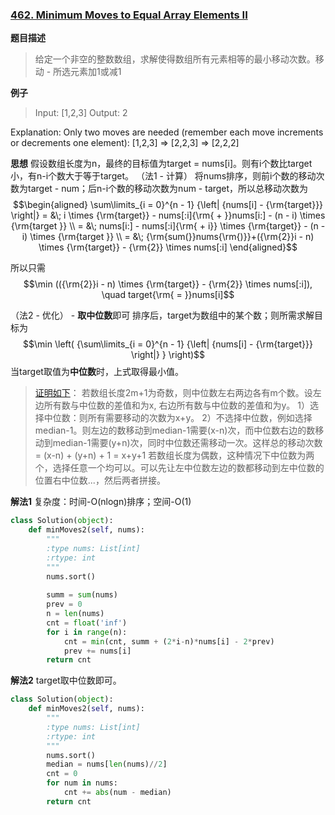 ### [462. Minimum Moves to Equal Array Elements II](https://leetcode.com/problems/minimum-moves-to-equal-array-elements-ii/description/)

**题目描述**
> 给定一个非空的整数数组，求解使得数组所有元素相等的最小移动次数。移动 - 所选元素加1或减1

**例子**
>Input:    [1,2,3]
Output:    2

Explanation:
Only two moves are needed (remember each move increments or decrements one element):
[1,2,3]  =>  [2,2,3]  =>  [2,2,2]

**思想**
假设数组长度为n，最终的目标值为target = nums[i]。则有i个数比target小，有n-i个数大于等于target。
（法1 - 计算）
将nums排序，则前i个数的移动次数为target - num；后n-i个数的移动次数为num - target，所以总移动次数为
$$\begin{aligned}
\sum\limits_{i = 0}^{n - 1} {\left| {nums[i] - {\rm{target}}} \right|}
= &\; i \times {\rm{target}} - nums[:i]{\rm{  + }}nums[i:] - (n - i) \times {\rm{target }}  \\
= &\; nums[i:] - nums[:i]{\rm{ +  i}} \times {\rm{target}} - (n - i) \times {\rm{target }} \\
= &\; {\rm{sum(}}nums{\rm{)}}+({\rm{2}}i - n) \times {\rm{target}} - {\rm{2}} \times nums[:i]
\end{aligned}$$

所以只需$$\min (({\rm{2}}i - n) \times {\rm{target}} - {\rm{2}} \times nums[:i]), \quad target{\rm{ =  }}nums[i]$$

（法2 - 优化） - **取中位数**即可
排序后，target为数组中的某个数；则所需求解目标为
$$\min \left( {\sum\limits_{i = 0}^{n - 1} {\left| {nums[i] - {\rm{target}}} \right|} } \right)$$
当target取值为**中位数**时，上式取得最小值。
>[证明如下](https://math.stackexchange.com/questions/113270/the-median-minimizes-the-sum-of-absolute-deviations-the-l-1-norm)：
若数组长度2m+1为奇数，则中位数左右两边各有m个数。设左边所有数与中位数的差值和为x, 右边所有数与中位数的差值和为y。
1）选择中位数：则所有需要移动的次数为x+y。
2）不选择中位数，例如选择median-1。则左边的数移动到median-1需要(x-n)次，而中位数右边的数移动到median-1需要(y+n)次，同时中位数还需移动一次。这样总的移动次数 = (x-n) + (y+n) + 1 = x+y+1
若数组长度为偶数，这种情况下中位数为两个，选择任意一个均可以。可以先让左中位数左边的数都移动到左中位数的位置右中位数...，然后两者拼接。

**解法1**
复杂度：时间-O(nlogn)排序；空间-O(1)
```python
class Solution(object):
    def minMoves2(self, nums):
        """
        :type nums: List[int]
        :rtype: int
        """
        nums.sort()
        
        summ = sum(nums)
        prev = 0
        n = len(nums)
        cnt = float('inf')
        for i in range(n):
            cnt = min(cnt, summ + (2*i-n)*nums[i] - 2*prev)
            prev += nums[i]
        return cnt
```
**解法2**
target取中位数即可。
```python
class Solution(object):
    def minMoves2(self, nums):
        """
        :type nums: List[int]
        :rtype: int
        """
        nums.sort()
        median = nums[len(nums)//2]
        cnt = 0
        for num in nums:
            cnt += abs(num - median)
        return cnt
```
